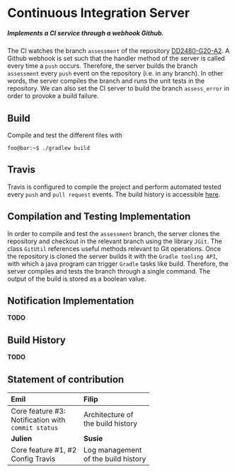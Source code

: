 # Continuous Integration Server

##### Implements a CI service through a webhook Github.

The CI watches the branch `assessment` of the repository [DD2480-G20-A2](https://github.com/JulienVig/DD2480-G20-A2.git). A Github webhook is set such that the handler method of the server is called every time a `push` occurs. Therefore, the server builds the branch `assessment` every `push` event on the repository (i.e. in any branch). In other words, the server compiles the branch and runs the unit tests in the repository. We can also set the CI server to build the branch `assess_error` in order to provoke a build failure.

## Build

Compile and test the different files with
```console
foo@bar:~$ ./gradlew build
```

## Travis

Travis is configured to compile the project and perform automated tested every `push` and `pull request` events. The build history is accessible [here](https://travis-ci.org/JulienVig/DD2480-G20-A2).


## Compilation and Testing Implementation

In order to compile and test the `assessment` branch, the server clones the repository and checkout in the relevant branch using the library `JGit`. The class `GitUtil` references useful methods relevant to Git operations. Once the repository is cloned the server builds it with the `Gradle tooling API`, with which a java program can trigger `Gradle` tasks like build. Therefore, the server compiles and tests the branch through a single command. The output of the build is stored as a boolean value.

## Notification Implementation

**TODO**

## Build History
**TODO**

## Statement of contribution

|Emil|Filip |
|:--|:--|
| Core feature #3: <br/> Notification with  <br/> `commit status`  <br/> | Architecture  of <br/> the build history |
|**Julien** | **Susie** |
Core feature #1, #2 <br/> Config Travis | Log management <br/> of the build history
